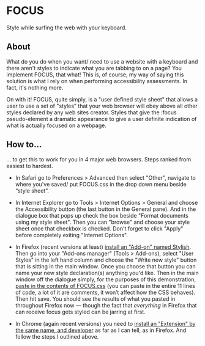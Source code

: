 # FOCUS

Style while surfing the web with your keyboard.

## About

What do you do when you want/ need to use a website with a keyboard and there aren't styles to indicate what you are tabbing to on a page? You implement FOCUS, that what! This is, of course, my way of saying this solution is what I rely on when performing accessibility assessments. In fact, it's nothing more.

On with it! FOCUS, quite simply, is a "user defined style sheet" that allows a user to use a set of "styles" that your web browser will obey above all other styles declared by any web sites creator. Styles that give the :focus pseudo-element a dramatic appearance to give a user definite indication of what is actually focused on a webpage.

## How to...

... to get this to work for you in 4 major web browsers. Steps ranked from easiest to hardest.

- In Safari go to Preferences &gt; Advanced then select "Other", navigate to where you've saved/ put FOCUS.css in the drop down menu beside &#8220;style sheet&#8221;.

- In Internet Explorer go to Tools &gt; Internet Options &gt; General and choose the Accessibility button (the last button in the General pane). And in the dialogue box that pops up check the box beside "Format documents using my style sheet". Then you can "browse" and choose your style sheet once that checkbox is checked. Don't forget to click "Apply" before completely exiting "Internet Options".

- In Firefox (recent versions at least) <a href="https://addons.mozilla.org/en-US/firefox/addon/stylish/?src=search">install an "Add-on" named Stylish</a>. Then go into your "Add-ons manager" (Tools &gt; Add-ons), select "User Styles" in the left hand column and choose the "Write new style" button that is sitting in the main window. Once you choose that button you can name your new style declaration(s) anything you'd like. Then in the main window off the dialogue simply, for the purposes of this demonstration, <a href="https://github.com/abledaccess/FOCUS/blob/master/FOCUS.css">paste in the contents of FOCUS.css</a> (you can paste in the entire 11 lines of code, a lot of it are comments, it won&#8217;t affect how the CSS behaves). Then hit save. You should see the results of what you pasted in throughout Firefox now&nbsp;&mdash; though the fact that <em>everything</em> in Firefox that can receive focus gets styled can be jarring at first.</li>

- In Chrome (again recent versions) you need to <a href="https://chrome.google.com/webstore/detail/stylish/fjnbnpbmkenffdnngjfgmeleoegfcffe">install an "Extension" by the same name, and developer</a> as far as I can tell, as in Firefox. And follow the steps I outlined above.
